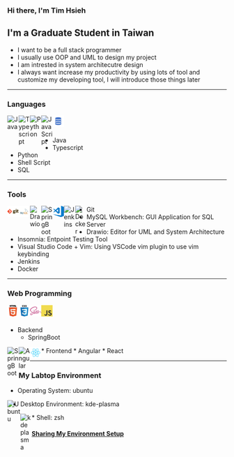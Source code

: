 ### Hi there, I'm Tim Hsieh


## I'm a Graduate Student in Taiwan

- I want to be a full stack programmer 
- I usually use OOP and UML to design my project
- I am intrested in system architecutre design
- I always want increase my productivity by using lots of tool and customize my developing tool, I will introduce those things later

***
### Languages
<img align="left" alt="Java" width="26px" src="https://static.techspot.com/images2/downloads/topdownload/2014/05/Java.png"/>
<img align="left" alt="Typescript" width="26px" src="https://s3.amazonaws.com/ionic-marketplace/typescript-starter/icon.png"/>
<img align="left" alt="Python" width="26px" src="https://res.cloudinary.com/teepublic/image/private/s--TwCcIoc_--/t_Resized%20Artwork/c_fit,g_north_west,h_954,w_954/co_000000,e_outline:48/co_000000,e_outline:inner_fill:48/co_ffffff,e_outline:48/co_ffffff,e_outline:inner_fill:48/co_bbbbbb,e_outline:3:1000/c_mpad,g_center,h_1260,w_1260/b_rgb:eeeeee/c_limit,f_jpg,h_630,q_90,w_630/v1520050660/production/designs/2416585_0.jpg"/>
<img align="left" alt="JavaScript" width="26px" src="https://www.twitchinstalls.com/img/terminal.svg"/>
<img align="left" alt="SQL" width="26px" src="https://raw.githubusercontent.com/github/explore/80688e429a7d4ef2fca1e82350fe8e3517d3494d/topics/sql/sql.png" />
<br>
<br>

* Java 
* Typescript
* Python
* Shell Script
* SQL
***

### Tools
<img align="left" alt="Git" width="26px" src="https://raw.githubusercontent.com/github/explore/80688e429a7d4ef2fca1e82350fe8e3517d3494d/topics/git/git.png" />
<img align="left" alt="MySQL" width="26px" src="https://raw.githubusercontent.com/github/explore/80688e429a7d4ef2fca1e82350fe8e3517d3494d/topics/mysql/mysql.png" />
<img align="left" alt="Drawio" width="26px" src="https://yt3.ggpht.com/a/AGF-l78fkfku8iONid0H6dHhsozkWjNA_X0MV5Uiog=s900-mo-c-c0xffffffff-rj-k-no"/>
<img align="left" alt="SpringBoot" width="26px" src="https://res.cloudinary.com/canonical/image/fetch/q_auto,f_auto,w_560/https://dashboard.snapcraft.io/site_media/appmedia/2018/04/twitter-card-icon.png"/>
<img align="left" alt="Visual Studio Code" width="26px" src="https://raw.githubusercontent.com/github/explore/80688e429a7d4ef2fca1e82350fe8e3517d3494d/topics/visual-studio-code/visual-studio-code.png" /> 
<img align="left" alt="Jenkins" width="26px" src="https://devopseye.files.wordpress.com/2017/05/jenkins-ci_512.png"/>
<img align="left" alt="Docker" width="26px" src="https://www.sumologic.com/wp-content/uploads/2015/11/docker.png"/>

* Git
* MySQL Workbench: GUI Application for SQL Server
* Drawio: Editor for UML and System Architecture
* Insomnia: Entpoint Testing Tool
* Visual Studio Code + Vim: Using VSCode vim plugin to use vim keybinding
* Jenkins
* Docker
***

### Web Programming
<img align="left" alt="HTML5" width="26px" src="https://raw.githubusercontent.com/github/explore/80688e429a7d4ef2fca1e82350fe8e3517d3494d/topics/html/html.png" />
<img align="left" alt="CSS3" width="26px" src="https://raw.githubusercontent.com/github/explore/80688e429a7d4ef2fca1e82350fe8e3517d3494d/topics/css/css.png" />
<img align="left" alt="Sass" width="26px" src="https://raw.githubusercontent.com/github/explore/80688e429a7d4ef2fca1e82350fe8e3517d3494d/topics/sass/sass.png" />
<img align="left" alt="JavaScript" width="26px" src="https://raw.githubusercontent.com/github/explore/80688e429a7d4ef2fca1e82350fe8e3517d3494d/topics/javascript/javascript.png" />
<br>
<br>

* Backend 
  * SpringBoot
<img align="left" alt="SpringBoot" width="26px" src="https://smarttechies.files.wordpress.com/2017/06/spring-boot-logo.png?w=605"/>
* Frontend  
  * Angular
<img align="left" alt="Angular" width="26px" src="https://upload.wikimedia.org/wikipedia/commons/thumb/c/cf/Angular_full_color_logo.svg/480px-Angular_full_color_logo.svg.png"/>
  * React
<img align="left" alt="React" width="26px" src="https://raw.githubusercontent.com/github/explore/80688e429a7d4ef2fca1e82350fe8e3517d3494d/topics/react/react.png" />

***
### My Labtop Environment
* Operating System: ubuntu
<img align="left" alt="Ubuntu" width="30px" src="https://openboard.ch/images/Ubuntu-logo.png"/>

* Desktop Environment: kde-plasma
<img align="left" alt="kde plasma" width="26px" src="https://upload.wikimedia.org/wikipedia/commons/thumb/8/8d/KDE_logo.svg/1200px-KDE_logo.svg.png"/>
* Shell: zsh

#### [Sharing My Environment Setup]()
